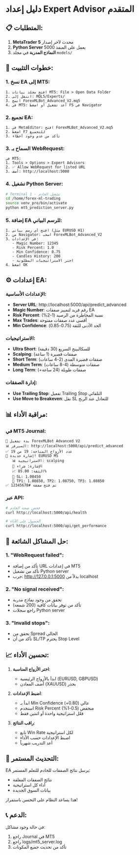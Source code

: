 # دليل إعداد Expert Advisor المتقدم

## 📋 المتطلبات:

1. **MetaTrader 5** محدث لآخر إصدار
2. **Python Server** يعمل على المنفذ 5000
3. **النماذج المدربة** في مجلد `models/`

## 🔧 خطوات التثبيت:

### 1. نسخ EA إلى MT5:
```
1. افتح مجلد بيانات MT5: File > Open Data Folder
2. انتقل إلى: MQL5/Experts/
3. انسخ ForexMLBot_Advanced_V2.mq5
4. في MT5: أعد تشغيل أو اضغط F5 في Navigator
```

### 2. تجميع EA:
```
1. في MetaEditor: افتح ForexMLBot_Advanced_V2.mq5
2. اضغط F7 للتجميع
3. تأكد من عدم وجود أخطاء
```

### 3. السماح بـ WebRequest:
```
في MT5:
1. Tools > Options > Expert Advisors
2. ✅ Allow WebRequest for listed URL
3. أضف: http://localhost:5000
```

### 4. تشغيل Python Server:
```bash
# Terminal 1 - تشغيل الخادم
cd /home/forex-ml-trading
source venv_pro/bin/activate
python mt5_prediction_server.py
```

### 5. إضافة EA للرسم البياني:
```
1. افتح أي رسم بياني (مثل EURUSD H1)
2. من Navigator: اسحب ForexMLBot_Advanced_V2
3. في الإعدادات:
   - Magic Number: 12345
   - Risk Percent: 1.0
   - Min Confidence: 0.75
   - Candles History: 200
   - اختر الاستراتيجيات المطلوبة
4. اضغط OK
```

## ⚙️ إعدادات EA:

### الإعدادات الأساسية:
- **Server URL**: http://localhost:5000/api/predict_advanced
- **Magic Number**: رقم فريد لتمييز صفقات EA
- **Risk Percent**: نسبة المخاطرة من الرصيد (1-2%)
- **Max Trades**: أقصى عدد صفقات مفتوحة
- **Min Confidence**: الحد الأدنى للثقة (0.75-0.85)

### الاستراتيجيات:
- **Ultra Short**: للسكالبينج السريع (30 دقيقة)
- **Scalping**: صفقات قصيرة (1 ساعة)
- **Short Term**: صفقات قصيرة المدى (2-4 ساعات)
- **Medium Term**: صفقات متوسطة (4-8 ساعات)
- **Long Term**: صفقات طويلة (24 ساعة+)

### إدارة الصفقات:
- **Use Trailing Stop**: تفعيل Trailing Stop التلقائي
- **Use Move to Breakeven**: نقل SL للتعادل عند الربح

## 📊 مراقبة الأداء:

### في MT5 Journal:
```
🚀 بدء تشغيل ForexMLBot Advanced V2
📊 السيرفر: http://localhost:5000/api/predict_advanced
✅ عدد الأزواج المتاحة: 19 من 19
🎯 إشارة جديدة! EURUSD M5
   📊 الاستراتيجية: scalping
   🎯 الإشارة: شراء
   📈 الثقة: 85.00%
   🛑 SL: 1.08450
   🎯 TP1: 1.08650, TP2: 1.08750, TP3: 1.08850
✅ تم فتح صفقة #12345678
```

### عبر API:
```bash
# فحص صحة الخادم
curl http://localhost:5000/api/health

# الحصول على الأداء
curl http://localhost:5000/api/get_performance
```

## 🚨 حل المشاكل الشائعة:

### 1. "WebRequest failed":
- تأكد من إضافة URL في إعدادات MT5
- تأكد من تشغيل Python server
- جرب: http://127.0.0.1:5000 بدلاً من localhost

### 2. "No signal received":
- تحقق من وجود نماذج مدربة
- تأكد من توفر بيانات كافية (200 شمعة)
- راجع سجلات Python server

### 3. "Invalid stops":
- تحقق من Spread الحالي
- تأكد من أن SL/TP يحترم Stop Level

## 📈 تحسين الأداء:

1. **اختر الأزواج المناسبة**:
   - ابدأ بالأزواج الرئيسية (EURUSD, GBPUSD)
   - أضف المعادن (XAUUSD) بحذر

2. **اضبط الإعدادات**:
   - ابدأ بـ Min Confidence عالي (0.80+)
   - استخدم Risk Percent منخفض (0.5-1%)
   - فعّل استراتيجية واحدة أو اثنتين فقط

3. **راقب النتائج**:
   - تابع Win Rate لكل استراتيجية
   - اضبط الإعدادات حسب الأداء
   - أعد التدريب شهرياً

## 🔄 التحديث المستمر:

EA يرسل نتائج الصفقات للخادم للتعلم المستمر:
- نتائج الصفقات المغلقة
- أداء كل استراتيجية
- بيانات السوق الجديدة

هذا يساعد النظام على التحسن باستمرار!

## 📞 الدعم:

في حالة وجود مشاكل:
1. راجع Journal في MT5
2. راجع logs/mt5_server.log
3. تأكد من تحديث جميع المكونات